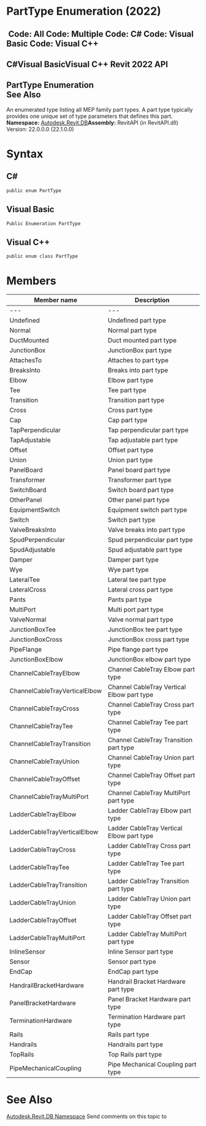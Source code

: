 # PartType Enumeration (2022)

﻿
 Code: All Code: Multiple Code: C# Code: Visual Basic Code: Visual C++   
---  
C#Visual BasicVisual C++
Revit 2022 API  
---  
PartType Enumeration  
See Also  
---  
An enumerated type listing all MEP family part types. A part type typically provides one unique set of type parameters that defines this part. 
**Namespace:** [Autodesk.Revit.DB](87546ba7-461b-c646-cbb1-2cb8f5bff8b2.md "Autodesk.Revit.DB Namespace")**Assembly:** RevitAPI (in RevitAPI.dll) Version: 22.0.0.0 (22.1.0.0)
# Syntax
C#  
---  
```text
public enum PartType
```
  
Visual Basic  
---  
```text
Public Enumeration PartType
```
  
Visual C++  
---  
```text
public enum class PartType
```
  
# Members
| Member name | Description |
| --- | --- |
| --- | --- |
| Undefined | Undefined part type |
| Normal | Normal part type |
| DuctMounted | Duct mounted part type |
| JunctionBox | JunctionBox part type |
| AttachesTo | Attaches to part type |
| BreaksInto | Breaks into part type |
| Elbow | Elbow part type |
| Tee | Tee part type |
| Transition | Transition part type |
| Cross | Cross part type |
| Cap | Cap part type |
| TapPerpendicular | Tap perpendicular part type |
| TapAdjustable | Tap adjustable part type |
| Offset | Offset part type |
| Union | Union part type |
| PanelBoard | Panel board part type |
| Transformer | Transformer part type |
| SwitchBoard | Switch board part type |
| OtherPanel | Other panel part type |
| EquipmentSwitch | Equipment switch part type |
| Switch | Switch part type |
| ValveBreaksInto | Valve breaks into part type |
| SpudPerpendicular | Spud perpendicular part type |
| SpudAdjustable | Spud adjustable part type |
| Damper | Damper part type |
| Wye | Wye part type |
| LateralTee | Lateral tee part type |
| LateralCross | Lateral cross part type |
| Pants | Pants part type |
| MultiPort | Multi port part type |
| ValveNormal | Valve normal part type |
| JunctionBoxTee | JunctionBox tee part type |
| JunctionBoxCross | JunctionBox cross part type |
| PipeFlange | Pipe flange part type |
| JunctionBoxElbow | JunctionBox elbow part type |
| ChannelCableTrayElbow | Channel CableTray Elbow part type |
| ChannelCableTrayVerticalElbow | Channel CableTray Vertical Elbow part type |
| ChannelCableTrayCross | Channel CableTray Cross part type |
| ChannelCableTrayTee | Channel CableTray Tee part type |
| ChannelCableTrayTransition | Channel CableTray Transition part type |
| ChannelCableTrayUnion | Channel CableTray Union part type |
| ChannelCableTrayOffset | Channel CableTray Offset part type |
| ChannelCableTrayMultiPort | Channel CableTray MultiPort part type |
| LadderCableTrayElbow | Ladder CableTray Elbow part type |
| LadderCableTrayVerticalElbow | Ladder CableTray Vertical Elbow part type |
| LadderCableTrayCross | Ladder CableTray Cross part type |
| LadderCableTrayTee | Ladder CableTray Tee part type |
| LadderCableTrayTransition | Ladder CableTray Transition part type |
| LadderCableTrayUnion | Ladder CableTray Union part type |
| LadderCableTrayOffset | Ladder CableTray Offset part type |
| LadderCableTrayMultiPort | Ladder CableTray MultiPort part type |
| InlineSensor | Inline Sensor part type |
| Sensor | Sensor part type |
| EndCap | EndCap part type |
| HandrailBracketHardware | Handrail Bracket Hardware part type |
| PanelBracketHardware | Panel Bracket Hardware part type |
| TerminationHardware | Termination Hardware part type |
| Rails | Rails part type |
| Handrails | Handrails part type |
| TopRails | Top Rails part type |
| PipeMechanicalCoupling | Pipe Mechanical Coupling part type |

# See Also
[Autodesk.Revit.DB Namespace](87546ba7-461b-c646-cbb1-2cb8f5bff8b2.md "Autodesk.Revit.DB Namespace")
Send comments on this topic to 